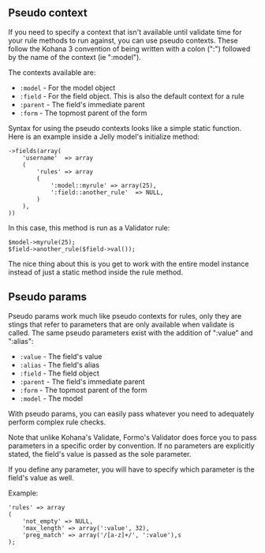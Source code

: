 ## Pseudo context

If you need to specify a context that isn't available until validate time for your rule methods to run against, you can use pseudo contexts. These follow the Kohana 3 convention of being written with a colon (":") followed by the name of the context (ie ":model").

The contexts available are:

* `:model` - For the model object
* `:field` - For the field object. This is also the default context for a rule
* `:parent` - The field's immediate parent
* `:form` - The topmost parent of the form

Syntax for using the pseudo contexts looks like a simple static function. Here is an example inside a Jelly model's initialize method:

	->fields(array(
		'username'	=> array
		(
			'rules'	=> array
			(
				':model::myrule' => array(25),
				':field::another_rule'	=> NULL,			
			)
		),
	))

In this case, this method is run as a Validator rule:

	$model->myrule(25);
	$field->another_rule($field->val());
	
The nice thing about this is you get to work with the entire model instance instead of just a static method inside the rule method.

## Pseudo params

Pseudo params work much like pseudo contexts for rules, only they are stings that refer to parameters that are only available when validate is called. The same pseudo parameters exist with the addition of ":value" and ":alias":

* `:value` - The field's value
* `:alias` - The field's alias
* `:field` - The field object
* `:parent` - The field's immediate parent
* `:form` - The topmost parent of the form
* `:model` - The model

With pseudo params, you can easily pass whatever you need to adequately perform complex rule checks.

Note that unlike Kohana's Validate, Formo's Validator does force you to pass parameters in a specific order by convention. If no parameters are explicitly stated, the field's value is passed as the sole parameter.

If you define any parameter, you will have to specify which parameter is the field's value as well.

Example:

	'rules' => array
	(
		'not_empty' => NULL,
		'max_length' => array(':value', 32),
		'preg_match' => array('/[a-z]+/', ':value'),s
	);